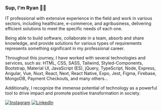 ### Sup, I'm Ryan 👋🏼

IT professional with extensive experience in the field and work in various sectors, including healthcare, e-commerce, and agribusiness, delivering efficient solutions to meet the specific needs of each one.

Being able to build software, collaborate in a team, absorb and share knowledge, and provide solutions for various types of requirements represents something significant in my professional career.

Throughout this journey, I have worked with several technologies and services, such as: HTML, CSS, SASS, Tailwind, Styled-Components, Bootstrap, Material UI, JavaScript (ES), jQuery, TypeScript, Node, Express, Angular, Vue, Nuxt, React, Next, React Native, Expo, Jest, Figma, Firebase, MongoDB, Payment Checkouts, and many others...

Additionally, I recognize the immense potential of technology as a powerful tool to drive impact and promote positive transformation in society.

[![Instagram](https://img.shields.io/badge/Instagram-%23E4405F.svg?style=for-the-badge&logo=Instagram&logoColor=white)](https://www.instagram.com/isryanmatheus) [![LinkedIn](https://img.shields.io/badge/linkedin-%230077B5.svg?style=for-the-badge&logo=linkedin&logoColor=white) ](https://www.linkedin.com/in/ryanmatheus)
